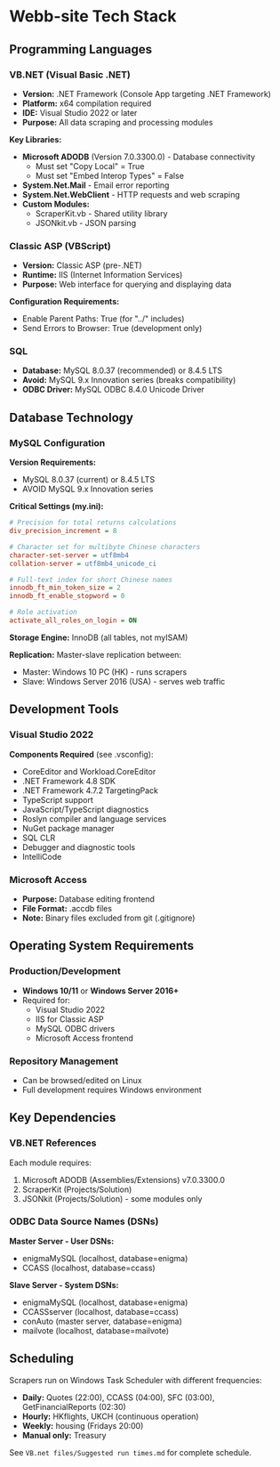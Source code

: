 # Webb-site Tech Stack

## Programming Languages

### VB.NET (Visual Basic .NET)
- **Version:** .NET Framework (Console App targeting .NET Framework)
- **Platform:** x64 compilation required
- **IDE:** Visual Studio 2022 or later
- **Purpose:** All data scraping and processing modules

**Key Libraries:**
- **Microsoft ADODB** (Version 7.0.3300.0) - Database connectivity
  - Must set "Copy Local" = True
  - Must set "Embed Interop Types" = False
- **System.Net.Mail** - Email error reporting
- **System.Net.WebClient** - HTTP requests and web scraping
- **Custom Modules:**
  - ScraperKit.vb - Shared utility library
  - JSONkit.vb - JSON parsing

### Classic ASP (VBScript)
- **Version:** Classic ASP (pre-.NET)
- **Runtime:** IIS (Internet Information Services)
- **Purpose:** Web interface for querying and displaying data

**Configuration Requirements:**
- Enable Parent Paths: True (for "../" includes)
- Send Errors to Browser: True (development only)

### SQL
- **Database:** MySQL 8.0.37 (recommended) or 8.4.5 LTS
- **Avoid:** MySQL 9.x Innovation series (breaks compatibility)
- **ODBC Driver:** MySQL ODBC 8.4.0 Unicode Driver

## Database Technology

### MySQL Configuration

**Version Requirements:**
- MySQL 8.0.37 (current) or 8.4.5 LTS
- AVOID MySQL 9.x Innovation series

**Critical Settings (my.ini):**
```ini
# Precision for total returns calculations
div_precision_increment = 8

# Character set for multibyte Chinese characters
character-set-server = utf8mb4
collation-server = utf8mb4_unicode_ci

# Full-text index for short Chinese names
innodb_ft_min_token_size = 2
innodb_ft_enable_stopword = 0

# Role activation
activate_all_roles_on_login = ON
```

**Storage Engine:** InnoDB (all tables, not myISAM)

**Replication:** Master-slave replication between:
- Master: Windows 10 PC (HK) - runs scrapers
- Slave: Windows Server 2016 (USA) - serves web traffic

## Development Tools

### Visual Studio 2022
**Components Required** (see .vsconfig):
- CoreEditor and Workload.CoreEditor
- .NET Framework 4.8 SDK
- .NET Framework 4.7.2 TargetingPack
- TypeScript support
- JavaScript/TypeScript diagnostics
- Roslyn compiler and language services
- NuGet package manager
- SQL CLR
- Debugger and diagnostic tools
- IntelliCode

### Microsoft Access
- **Purpose:** Database editing frontend
- **File Format:** .accdb files
- **Note:** Binary files excluded from git (.gitignore)

## Operating System Requirements

### Production/Development
- **Windows 10/11** or **Windows Server 2016+**
- Required for:
  - Visual Studio 2022
  - IIS for Classic ASP
  - MySQL ODBC drivers
  - Microsoft Access frontend

### Repository Management
- Can be browsed/edited on Linux
- Full development requires Windows environment

## Key Dependencies

### VB.NET References
Each module requires:
1. Microsoft ADODB (Assemblies/Extensions) v7.0.3300.0
2. ScraperKit (Projects/Solution)
3. JSONkit (Projects/Solution) - some modules only

### ODBC Data Source Names (DSNs)
**Master Server - User DSNs:**
- enigmaMySQL (localhost, database=enigma)
- CCASS (localhost, database=ccass)

**Slave Server - System DSNs:**
- enigmaMySQL (localhost, database=enigma)
- CCASSserver (localhost, database=ccass)
- conAuto (master server, database=enigma)
- mailvote (localhost, database=mailvote)

## Scheduling
Scrapers run on Windows Task Scheduler with different frequencies:
- **Daily:** Quotes (22:00), CCASS (04:00), SFC (03:00), GetFinancialReports (02:30)
- **Hourly:** HKflights, UKCH (continuous operation)
- **Weekly:** housing (Fridays 20:00)
- **Manual only:** Treasury

See `VB.net files/Suggested run times.md` for complete schedule.
